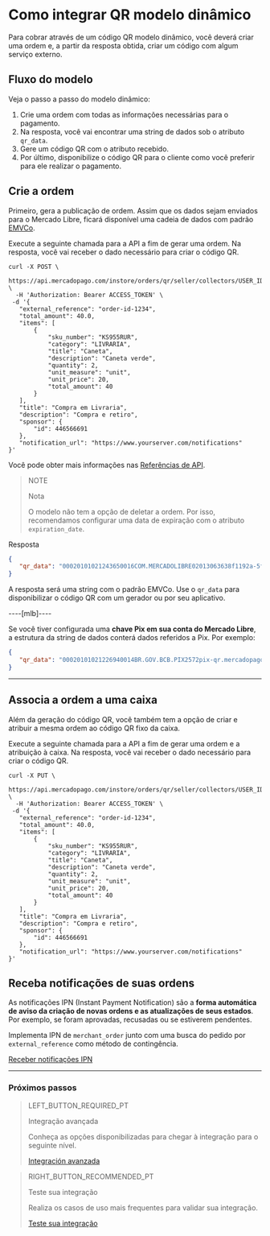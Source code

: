 # Como integrar QR modelo dinâmico

Para cobrar através de um código QR modelo dinâmico, você deverá criar uma ordem e, a partir da resposta obtida, criar um código com algum serviço externo.


## Fluxo do modelo

Veja o passo a passo do modelo dinâmico:

1. Crie uma ordem com todas as informações necessárias para o pagamento.
2. Na resposta, você vai encontrar uma string de dados sob o atributo `qr_data`.
3. Gere um código QR com o atributo recebido. 
4. Por último, disponibilize o código QR para o cliente como você preferir para ele realizar o pagamento.

## Crie a ordem

Primeiro, gera a publicação de ordem. Assim que os dados sejam enviados para o Mercado Libre, ficará disponível uma cadeia de dados com padrão [EMVCo](https://www.emvco.com/emv-technologies/qrcodes).

Execute a seguinte chamada para a API a fim de gerar uma ordem. Na resposta, você vai receber o dado necessário para criar o código QR.

```curl
curl -X POST \
 https://api.mercadopago.com/instore/orders/qr/seller/collectors/USER_ID/pos/EXTERNAL_POS_ID/qrs \
  -H 'Authorization: Bearer ACCESS_TOKEN' \
 -d '{
   "external_reference": "order-id-1234",
   "total_amount": 40.0,
   "items": [
       {
           "sku_number": "KS955RUR",
           "category": "LIVRARIA",
           "title": "Caneta",
           "description": "Caneta verde",
           "quantity": 2,
           "unit_measure": "unit",
           "unit_price": 20,
           "total_amount": 40
       }
   ],
   "title": "Compra em Livraria",
   "description": "Compra e retiro",
   "sponsor": {
       "id": 446566691
   },
   "notification_url": "https://www.yourserver.com/notifications"
}'
```

Você pode obter mais informações nas [Referências de API](https://www.mercadopago[FAKER][URL][DOMAIN]/developers/pt/reference/instore_orders_v2/_instore_qr_seller_collectors_user_id_stores_external_store_id_pos_external_pos_id_orders/put).

> NOTE
> 
> Nota
> 
> O modelo não tem a opção de deletar a ordem. Por isso, recomendamos configurar uma data de expiração com o atributo `expiration_date`.

Resposta

```json
{
   "qr_data": "00020101021243650016COM.MERCADOLIBRE02013063638f1192a-5fd1-4180-a180-8bcae3556bc35204000053039865802BR5925IZABEL AAAA DE MELO6007BARUERI62070503***63040B6D"
}
```
A resposta será uma string com o padrão EMVCo. Use o `qr_data` para disponibilizar o código QR com um gerador ou por seu aplicativo.

----[mlb]----

Se você tiver configurada uma **chave Pix em sua conta do Mercado Libre**, a estrutura da string de dados conterá dados referidos a Pix. 
Por exemplo: 

```json
{
   "qr_data": "00020101021226940014BR.GOV.BCB.PIX2572pix-qr.mercadopago.com/instore/o/v2/fdf9ece0-6137-4e1e-a49d-94f55ec9eee25204000053039865802BR5925FELIPE AAAAAA AAAAA 6009SAO PAULO62070503***6304B61D"
}
```

------------


## Associa a ordem a uma caixa

Além da geração do código QR, você também tem a opção de criar e atribuir a mesma ordem ao código QR fixo da caixa.

Execute a seguinte chamada para a API a fim de gerar uma ordem e a atribuição à caixa. Na resposta, você vai receber o dado necessário para criar o código QR.

```curl
curl -X PUT \
 https://api.mercadopago.com/instore/orders/qr/seller/collectors/USER_ID/pos/EXTERNAL_POS_ID/qrs \
  -H 'Authorization: Bearer ACCESS_TOKEN' \
 -d '{
   "external_reference": "order-id-1234",
   "total_amount": 40.0,
   "items": [
       {
           "sku_number": "KS955RUR",
           "category": "LIVRARIA",
           "title": "Caneta",
           "description": "Caneta verde",
           "quantity": 2,
           "unit_measure": "unit",
           "unit_price": 20,
           "total_amount": 40
       }
   ],
   "title": "Compra em Livraria",
   "description": "Compra e retiro",
   "sponsor": {
       "id": 446566691
   },
   "notification_url": "https://www.yourserver.com/notifications"
}'
```

## Receba notificações de suas ordens 

As notificações IPN (Instant Payment Notification) são a **forma automática de aviso da criação de novas ordens e as atualizações de seus estados**. Por exemplo, se foram aprovadas, recusadas ou se estiverem pendentes. 

Implementa IPN de `merchant_order` junto com uma busca do pedido por `external_reference` como método de contingência.

[Receber notificações IPN](https://www.mercadopago[FAKER][URL][DOMAIN]/developers/pt/guides/notifications/ipn)


---
### Próximos passos


> LEFT_BUTTON_REQUIRED_PT
>
> Integração avançada
>
> Conheça as opções disponibilizadas para chegar à integração para o seguinte nível.
>
> [Integración avanzada](https://www.mercadopago[FAKER][URL][DOMAIN]/developers/pt/guides/in-person-payments/qr-code/advanced-integration)


> RIGHT_BUTTON_RECOMMENDED_PT
>
> Teste sua integração
>
> Realiza os casos de uso mais frequentes para validar sua integração.
>
> [Teste sua integração](https://www.mercadopago[FAKER][URL][DOMAIN]/developers/pt/guides/in-person-payments/qr-code/integration-test)
